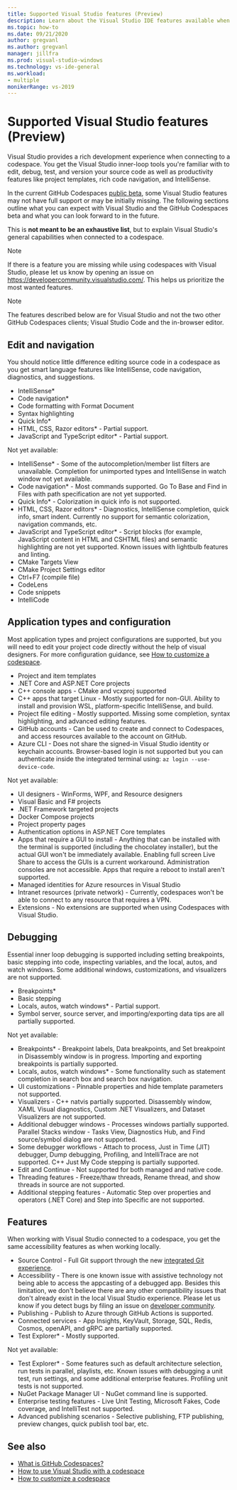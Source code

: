 ```yaml
---
title: Supported Visual Studio features (Preview)
description: Learn about the Visual Studio IDE features available when working with GitHub Codespaces.
ms.topic: how-to
ms.date: 09/21/2020
author: gregvanl
ms.author: gregvanl
manager: jillfra
ms.prod: visual-studio-windows
ms.technology: vs-ide-general
ms.workload:
- multiple
monikerRange: vs-2019
---
```


# Supported Visual Studio features (Preview)

Visual Studio provides a rich development experience when connecting to a codespace. You get the Visual Studio inner-loop tools you're familiar with to edit, debug, test, and version your source code as well as productivity features like project templates, rich code navigation, and IntelliSense.

In the current GitHub Codespaces [public beta](https://github.com/features/codespaces), some Visual Studio features may not have full support or may be initially missing. The following sections outline what you can expect with Visual Studio and the GitHub Codespaces beta and what you can look forward to in the future. 

This is **not meant to be an exhaustive list**, but to explain Visual Studio's general capabilities when connected to a codespace.

> [!NOTE]
> If there is a feature you are missing while using codespaces with Visual Studio, please let us know by opening an issue on https://developercommunity.visualstudio.com/. This helps us prioritize the most wanted features.

> [!NOTE]
> The features described below are for Visual Studio and not the two other GitHub Codespaces clients; Visual Studio Code and the in-browser editor.

## Edit and navigation

You should notice little difference editing source code in a codespace as you get smart language features like IntelliSense, code navigation, diagnostics, and suggestions.

* IntelliSense*
* Code navigation*
* Code formatting with Format Document
* Syntax highlighting
* Quick Info*
* HTML, CSS, Razor editors* - Partial support.
* JavaScript and TypeScript editor* - Partial support.

Not yet available:

* IntelliSense* - Some of the autocompletion/member list filters are unavailable. Completion for unimported types and IntelliSense in watch window not yet available.
* Code navigation* - Most commands supported. Go To Base and Find in Files with path specification are not yet supported.
* Quick Info* - Colorization in quick info is not supported.
* HTML, CSS, Razor editors* - Diagnostics, IntelliSense completion, quick info, smart indent. Currently no support for semantic colorization, navigation commands, etc.
* JavaScript and TypeScript editor* - Script blocks (for example, JavaScript content in HTML and CSHTML files) and semantic highlighting are not yet supported. Known issues with lightbulb features and linting.
* CMake Targets View
* CMake Project Settings editor
* Ctrl+F7 (compile file)
* CodeLens
* Code snippets
* IntelliCode

## Application types and configuration

Most application types and project configurations are supported, but you will need to edit your project code directly without the help of visual designers. For more configuration guidance, see [How to customize a codespace](customize-codespaces.md).

* Project and item templates
* .NET Core and ASP.NET Core projects
* C++ console apps - CMake and vcxproj supported
* C++ apps that target Linux - Mostly supported for non-GUI. Ability to install and provision WSL, platform-specific IntelliSense, and build.
* Project file editing - Mostly supported. Missing some completion, syntax highlighting, and advanced editing features.
* GitHub accounts - Can be used to create and connect to Codespaces, and access resources available to the account on GitHub.
* Azure CLI - Does not share the signed-in Visual Studio identity or keychain accounts. Browser-based login is not supported but you can authenticate inside the integrated terminal using: `az login --use-device-code`.

Not yet available:

* UI designers - WinForms, WPF, and Resource designers
* Visual Basic and F# projects
* .NET Framework targeted projects
* Docker Compose projects
* Project property pages
* Authentication options in ASP.NET Core templates
* Apps that require a GUI to install - Anything that can be installed with the terminal is supported (including the chocolatey installer), but the actual GUI won't be immediately available. Enabling full screen Live Share to access the GUIs is a current workaround. Administration consoles are not accessible. Apps that require a reboot to install aren't supported.
* Managed identities for Azure resources in Visual Studio
* Intranet resources (private network) - Currently, codespaces won't be able to connect to any resource that requires a VPN.
* Extensions - No extensions are supported when using Codespaces with Visual Studio.

## Debugging

Essential inner loop debugging is supported including setting breakpoints, basic stepping into code, inspecting variables, and the local, autos, and watch windows. Some additional windows, customizations, and visualizers are not supported.

* Breakpoints*
* Basic stepping
* Locals, autos, watch windows* - Partial support.
* Symbol server, source server, and importing/exporting data tips are all partially supported.

Not yet available:

* Breakpoints* - Breakpoint labels, Data breakpoints, and Set breakpoint in Disassembly window is in progress. Importing and exporting breakpoints is partially supported.
* Locals, autos, watch windows* - Some functionality such as statement completion in search box and search box navigation.
* UI customizations - Pinnable properties and hide template parameters not supported.
* Visualizers - C++ natvis partially supported. Disassembly window, XAML Visual diagnostics, Custom .NET Visualizers, and Dataset Visualizers are not supported.
* Additional debugger windows - Processes windows partially supported. Parallel Stacks window - Tasks View, Diagnostics Hub, and Find source/symbol dialog are not supported.
* Some debugger workflows - Attach to process, Just in Time (JIT) debugger, Dump debugging, Profiling, and IntelliTrace are not supported. C++ Just My Code stepping is partially supported.
* Edit and Continue - Not supported for both managed and native code.
* Threading features - Freeze/thaw threads, Rename thread, and show threads in source are not supported.
* Additional stepping features - Automatic Step over properties and operators (.NET Core) and Step into Specific are not supported. 

## Features

When working with Visual Studio connected to a codespace, you get the same accessibility features as when working locally.

* Source Control - Full Git support through the new [integrated Git experience](../git-with-visual-studio.md).
* Accessibility - There is one known issue with assistive technology not being able to access the appcasting of a debugged app. Besides this limitation, we don't believe there are any other compatibility issues that don't already exist in the local Visual Studio experience. Please let us know if you detect bugs by filing an issue on [developer community](https://developercommunity.visualstudio.com/).
* Publishing - Publish to Azure through GitHub Actions is supported.
* Connected services - App Insights, KeyVault, Storage, SQL, Redis, Cosmos, openAPI, and gRPC are partially supported.
* Test Explorer* - Mostly supported.

Not yet available:

* Test Explorer* - Some features such as default architecture selection, run tests in parallel, playlists, etc. Known issues with debugging a unit test, run settings, and some additional enterprise features. Profiling unit tests is not supported.
* NuGet Package Manager UI - NuGet command line is supported.
* Enterprise testing features - Live Unit Testing, Microsoft Fakes, Code coverage, and IntelliTest not supported.
* Advanced publishing scenarios - Selective publishing, FTP publishing, preview changes, quick publish tool bar, etc.

## See also

* [What is GitHub Codespaces?](codespaces-overview.md)
* [How to use Visual Studio with a codespace](use-visual-studio-with-codespaces.md)
* [How to customize a codespace](customize-codespaces.md)
